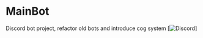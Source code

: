 # MainBot
Discord bot project, refactor old bots and introduce cog system
[![Discord](https://img.shields.io/discord/391020510269669376.svg)]
